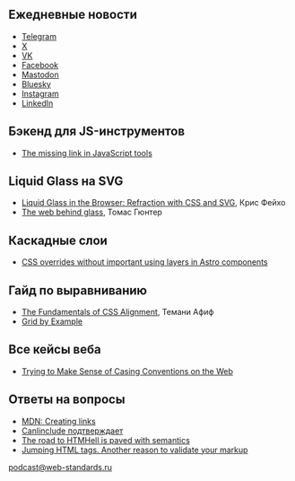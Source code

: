 ## Ежедневные новости

- [Telegram](https://t.me/webstandards_ru)
- [X](https://x.com/webstandards_ru)
- [VK](https://vk.com/webstandards_ru)
- [Facebook](https://www.facebook.com/webstandardsru/)
- [Mastodon](https://mastodon.social/@webstandards_ru)
- [Bluesky](https://bsky.app/profile/web-standards.ru)
- [Instagram](https://www.instagram.com/webstandards_ru/)
- [LinkedIn](https://www.linkedin.com/company/web-standards-ru/)

## Бэкенд для JS-инструментов

- [The missing link in JavaScript tools](https://marvinh.dev/blog/unifying-js-tools/)

## Liquid Glass на SVG

- [Liquid Glass in the Browser: Refraction with CSS and SVG](https://kube.io/blog/liquid-glass-css-svg), Крис Фейхо
- [The web behind glass](https://medienbaecker.com/articles/the-web-behind-glass), Томас Гюнтер

## Каскадные слои

- [CSS overrides without important using layers in Astro components](https://codetv.dev/blog/astro-css-overrides-layers)

## Гайд по выравниванию

- [The Fundamentals of CSS Alignment](https://css-tip.com/explore/alignment/), Темани Афиф
- [Grid by Example](https://gridbyexample.com/)

## Все кейсы веба

- [Trying to Make Sense of Casing Conventions on the Web](https://blog.jim-nielsen.com/2025/casing-on-the-web/)

## Ответы на вопросы

- [MDN: Creating links](https://developer.mozilla.org/en-US/docs/Learn_web_development/Core/Structuring_content/Creating_links#block_level_links)
- [CanIinclude подтверждает](https://caninclude.onrender.com/caninclude?child=h1&parent=a)
- [The road to HTMHell is paved with semantics](https://pepelsbey.dev/articles/road-to-htmhell/)
- [Jumping HTML tags. Another reason to validate your markup](https://pepelsbey.dev/articles/jumping-html-tags/)

[podcast@web-standards.ru](mailto:podcast@web-standards.ru)
